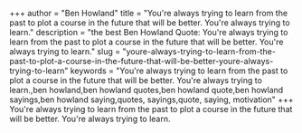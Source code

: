 +++
author = "Ben Howland"
title = "You're always trying to learn from the past to plot a course in the future that will be better. You're always trying to learn."
description = "the best Ben Howland Quote: You're always trying to learn from the past to plot a course in the future that will be better. You're always trying to learn."
slug = "youre-always-trying-to-learn-from-the-past-to-plot-a-course-in-the-future-that-will-be-better-youre-always-trying-to-learn"
keywords = "You're always trying to learn from the past to plot a course in the future that will be better. You're always trying to learn.,ben howland,ben howland quotes,ben howland quote,ben howland sayings,ben howland saying,quotes, sayings,quote, saying, motivation"
+++
You're always trying to learn from the past to plot a course in the future that will be better. You're always trying to learn.
